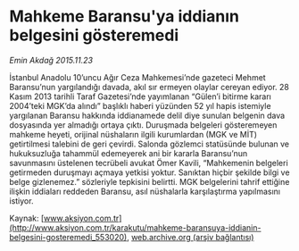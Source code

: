 # Mahkeme Baransu'ya iddianın belgesini gösteremedi

*Emin Akdağ 2015.11.23*

<div class="pNewsDetailMainContent ctx_content" itemprop="articleBody">
 <p>
  İstanbul Anadolu 10’uncu Ağır Ceza Mahkemesi’nde gazeteci Mehmet Baransu’nun yargılandığı davada, akıl sır ermeyen olaylar cereyan ediyor. 28 Kasım 2013 tarihli Taraf Gazetesi’nde yayımlanan “Gülen’i bitirme kararı 2004’teki MGK’da alındı” başlıklı haberi yüzünden 52 yıl hapis istemiyle yargılanan Baransu hakkında iddianamede delil diye sunulan belgenin dava dosyasında yer almadığı ortaya çıktı. Duruşmada belgeleri gösteremeyen mahkeme heyeti, orijinal nüshaların ilgili kurumlardan (MGK ve MİT) getirtilmesi talebini de geri çevirdi. Salonda gözlemci statüsünde bulunan ve hukuksuzluğa tahammül edemeyerek ani bir kararla Baransu’nun savunmasını üstelenen tecrübeli avukat Ömer Kavili, “Mahkemenin belgeleri getirmeden duruşmayı açmaya yetkisi yoktur. Sanıktan hiçbir şekilde bilgi ve belge gizlenemez.” sözleriyle tepkisini belirtti. MGK belgelerini tahrif ettiğine ilişkin iddiaları reddeden Baransu, asıl nüshalarla karşılaştırma yapılmasını istiyor.
 </p>
</div>


Kaynak: [www.aksiyon.com.tr](http://www.aksiyon.com.tr/karakutu/mahkeme-baransuya-iddianin-belgesini-gosteremedi_553020), [web.archive.org (arşiv bağlantısı)](http://web.archive.org/web/20151125160830/http://www.aksiyon.com.tr/karakutu/mahkeme-baransuya-iddianin-belgesini-gosteremedi_553020)

